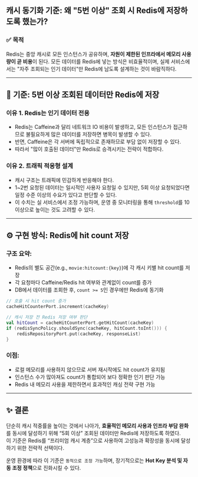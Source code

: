 ## 캐시 동기화 기준: 왜 "5번 이상" 조회 시 Redis에 저장하도록 했는가?

### ✅ 목적
Redis는 중앙 캐시로 모든 인스턴스가 공유하며, **자원이 제한된 인프라에서 메모리 사용량이 곧 비용**이 된다. 모든 데이터를 Redis에 넣는 방식은 비효율적이며, 실제 서비스에서는 "자주 조회되는 인기 데이터"만 Redis에 남도록 설계하는 것이 바람직하다.

---

## 🚩 기준: 5번 이상 조회된 데이터만 Redis에 저장

### 이유 1. **Redis는 인기 데이터 전용**
- Redis는 Caffeine과 달리 네트워크 IO 비용이 발생하고, 모든 인스턴스가 접근하므로 불필요하게 많은 데이터를 저장하면 병목이 발생할 수 있다.
- 반면, Caffeine은 각 서버에 독립적으로 존재하므로 부담 없이 저장할 수 있다.
- 따라서 "많이 호출된 데이터"만 Redis로 승격시키는 전략이 적합하다.

### 이유 2. **트래픽 적응형 설계**
- 캐시 구조는 트래픽에 민감하게 반응해야 한다.
- 1~2번 요청된 데이터는 일시적인 사용자 요청일 수 있지만, 5회 이상 요청되었다면 일정 수준 이상의 수요가 있다고 판단할 수 있다.
- 이 수치는 실 서비스에서 조정 가능하며, 운영 중 모니터링을 통해 `threshold`를 10 이상으로 높이는 것도 고려할 수 있다.

---

## ⚙️ 구현 방식: Redis에 hit count 저장

### 구조 요약:
- Redis의 별도 공간(e.g., `movie:hitcount:{key}`)에 각 캐시 키별 hit count를 저장
- 각 요청마다 Caffeine/Redis hit 여부와 관계없이 count를 증가
- DB에서 데이터를 조회한 후, `count >= 5`인 경우에만 Redis에 동기화

```kotlin
// 호출 시 hit count 증가
cacheHitCounterPort.increment(cacheKey)

// 캐시 저장 전 Redis 저장 여부 판단
val hitCount = cacheHitCounterPort.getHitCount(cacheKey)
if (redisSyncPolicy.shouldSync(cacheKey, hitCount.toInt())) {
    redisRepositoryPort.put(cacheKey, responseList)
}
```

### 이점:
- 로컬 메모리를 사용하지 않으므로 서버 재시작에도 hit count가 유지됨
- 인스턴스 수가 많아져도 count가 통합되어 보다 정확한 인기 판단 가능
- Redis 내 메모리 사용을 제한하면서 효과적인 캐싱 전략 구현 가능

---

## ✨ 결론

단순히 캐시 적중률을 높이는 것에서 나아가, **효율적인 메모리 사용과 인프라 부담 완화**를 동시에 달성하기 위해 “5회 이상” 조회된 데이터만 Redis에 저장하도록 하였다.  
이 기준은 Redis를 “프리미엄 캐시 계층”으로 사용하여 고성능과 확장성을 동시에 달성하기 위한 전략적 선택이다.

운영 환경에 따라 이 기준은 `동적으로 조정 가능`하며, 장기적으로는 **Hot Key 분석 및 자동 조정 정책**으로 진화시킬 수 있다.
